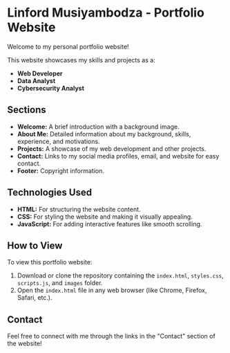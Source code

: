 # Linford Musiyambodza - Portfolio Website

Welcome to my personal portfolio website!

This website showcases my skills and projects as a:

*   **Web Developer**
*   **Data Analyst**
*   **Cybersecurity Analyst**

## Sections

*   **Welcome:**  A brief introduction with a background image.
*   **About Me:**  Detailed information about my background, skills, experience, and motivations.
*   **Projects:**  A showcase of my web development and other projects.
*   **Contact:**  Links to my social media profiles, email, and website for easy contact.
*   **Footer:**  Copyright information.

## Technologies Used

*   **HTML:**  For structuring the website content.
*   **CSS:**  For styling the website and making it visually appealing.
*   **JavaScript:** For adding interactive features like smooth scrolling.

## How to View

To view this portfolio website:

1.  Download or clone the repository containing the `index.html`, `styles.css`, `scripts.js`, and `images` folder.
2.  Open the `index.html` file in any web browser (like Chrome, Firefox, Safari, etc.).

## Contact

Feel free to connect with me through the links in the "Contact" section of the website!
